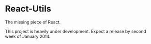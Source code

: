 React-Utils
===========

The missing piece of React.

This project is heavily under development. Expect a release by second week of January 2014.
